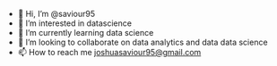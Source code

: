 - 👋 Hi, I’m @saviour95
- 👀 I’m interested in datascience
- 🌱 I’m currently learning data science
- 💞️ I’m looking to collaborate on data analytics and data data science
- 📫 How to reach me joshuasaviour95@gmail.com

<!---
saviour95/saviour95 is a ✨ special ✨ repository because its `README.md` (this file) appears on your GitHub profile.
You can click the Preview link to take a look at your changes.
--->
